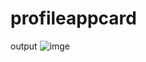# profileappcard

output
![imge](https://user-images.githubusercontent.com/112756669/192708561-dbff8308-9e23-4dc6-885e-c4669b447029.JPG)
